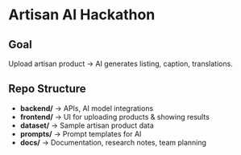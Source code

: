 # Artisan AI Hackathon

## Goal
Upload artisan product → AI generates listing, caption, translations.

## Repo Structure
- **backend/** → APIs, AI model integrations
- **frontend/** → UI for uploading products & showing results
- **dataset/** → Sample artisan product data
- **prompts/** → Prompt templates for AI
- **docs/** → Documentation, research notes, team planning
